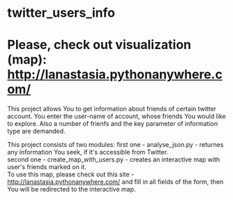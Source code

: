 # twitter_users_info 
# Please, check out visualization (map):  http://lanastasia.pythonanywhere.com/
This project allows You to get information about friends of certain twitter account. You enter the user-name of account, whose friends You would like to explore. Also a number of frienfs and the key parameter of information type are demanded.

This project consists of two modules: 
first one - analyse_json.py - returnes any information You seek, if it's accessible from Twitter.<br>
second one - create_map_with_users.py - creates an interactive map with user's friends marked on it. <br>To use this map, please check out this site - http://lanastasia.pythonanywhere.com/ and fill in all fields of the form, then You will be redirected to the interactive map.

